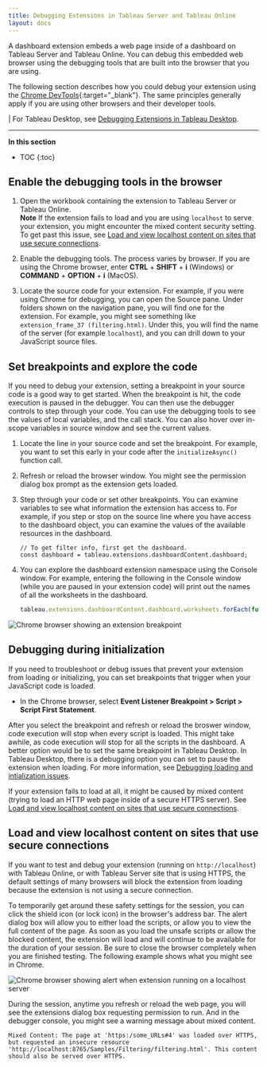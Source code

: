 ```yaml
---
title: Debugging Extensions in Tableau Server and Tableau Online 
layout: docs
---
```


A dashboard extension embeds a web page inside of a dashboard on Tableau Server and Tableau Online. You can debug this embedded web browser using the debugging tools that are built into the browser that you are using.

The following section describes how you could debug your extension using the [Chrome DevTools](https://developers.google.com/web/tools/chrome-devtools/){:target="_blank"}. The same principles generally apply if you are using other browsers and their developer tools. 

| For Tableau Desktop, see [Debugging Extensions in Tableau Desktop]({{site.baseurl}}/docs/trex_debugging.html).

---
**In this section**

* TOC
{:toc}




## Enable the debugging tools in the browser

1. Open the workbook containing the extension to Tableau Server or Tableau Online.
   <br>**Note** If the extension fails to load and you are using `localhost` to serve your extension, you might encounter the mixed content security setting. To get past this issue, see [Load and view localhost content on sites that use secure connections]({{site.baseurl}}/docs/trex_debug_server.html#load-and-view-localhost-content-on-sites-that-use-secure-connections).

1. Enable the debugging tools. The process varies by browser. If you are using the Chrome browser, enter **CTRL** + **SHIFT** + **i** (Windows) or **COMMAND** + **OPTION** + **i** (MacOS). 

2. Locate the source code for your extension. 
For example, if you were using Chrome for debugging, you can open the Source pane. Under folders shown on the navigation pane, you will find one for the extension. For example, you might see something like `extension_frame_37 (filtering.html)`.
Under this, you will find the name of the server (for example `localhost`), and you can drill down to your JavaScript source files.

## Set breakpoints and explore the code

If you need to debug your extension, setting a breakpoint in your source code is a good way to get started. When the breakpoint is hit, the code execution is paused in the debugger. You can then use the debugger controls to step through your code. You can use the debugging tools to see the values of local variables, and the call stack. You can also hover over in-scope variables in source window and see the current values.

1. Locate the line in your source code and set the breakpoint. For example, you want to set this early in your code after the  `initializeAsync()` function call.

2. Refresh or reload the browser window. You might see the permission dialog box prompt as the extension gets loaded.

3. Step through your code or set other breakpoints. You can examine variables to see what information the extension has access to. For example, if you step or stop on the source line where you have access to the dashboard object, you can examine the values of the available resources in the dashboard. 

    ```javascript/
    // To get filter info, first get the dashboard.
    const dashboard = tableau.extensions.dashboardContent.dashboard;
    ```

4. You can explore the dashboard extension namespace using the Console window. For example, entering the following in the Console window (while you are paused in your extension code) will print out the names of all the worksheets in the dashboard.

    ```javascript
    tableau.extensions.dashboardContent.dashboard.worksheets.forEach(function (worksheet){console.log(worksheet.name)})
    ```

![Chrome browser showing an extension breakpoint]({{site.baseurl}}/assets/server_dbg_chrome.png)




## Debugging during initialization 

If you need to troubleshoot or debug issues that prevent your extension from loading or initializing, you can set breakpoints that trigger when your JavaScript code is loaded. 

- In the Chrome browser, select **Event Listener Breakpoint > Script > Script First Statement**. 

After you select the breakpoint and refresh or reload the broswer window, code execution will stop when every script is loaded. This might take awhile, as code execution will stop for all the scripts in the dashboard. A better option would be to set the same breakpoint in Tableau Desktop. In Tableau Desktop, there is a debugging option you can set to pause the extension when loading. For more information, see [Debugging loading and intialization issues]({{site.baseurl}}/docs/trex_debugging.html#debugging-loading-and-inialization-issues). 

If your extension fails to load at all, it might be caused by mixed content (trying to load an HTTP web page inside of a secure HTTPS server). See [Load and view localhost content on sites that use secure connections]({{site.baseurl}}/docs/trex_debug_server.html#load-and-view-localhost-content-on-sites-that-use-secure-connections).



## Load and view localhost content on sites that use secure connections

If you want to test and debug your extension (running on `http://localhost`) with Tableau Online, or with Tableau Server site that is using HTTPS, the default settings of many browsers will block the extension from loading because the extension is not using a secure connection.

To temporarily get around these safety settings for the session, you can click the shield icon (or lock icon) in the browser's address bar. The alert dialog box will allow you to either load the scripts, or allow you to view the full content of the page. As soon as you load the unsafe scripts or allow the blocked content, the extension will load and will continue to be available for the duration of your session. Be sure to close the browser completely when you are finished testing. The following example shows what you might see in Chrome. 
<br/>

![Chrome browser showing alert when extension running on a localhost server]({{site.baseurl}}/assets/online_blocked_extension.png)


During the session, anytime you refresh or reload the web page, you will see the extensions dialog box requesting permission to run. And in the debugger console, you might see a warning message about mixed content.

```
Mixed Content: The page at 'https:/some_URLs#4' was loaded over HTTPS, but requested an insecure resource 'http://localhost:8765/Samples/Filtering/filtering.html'. This content should also be served over HTTPS.

```

